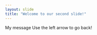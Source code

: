 ```yaml
---
layout: slide
title: "Welcome to our second slide!"
---
```

My message
Use the left arrow to go back!

